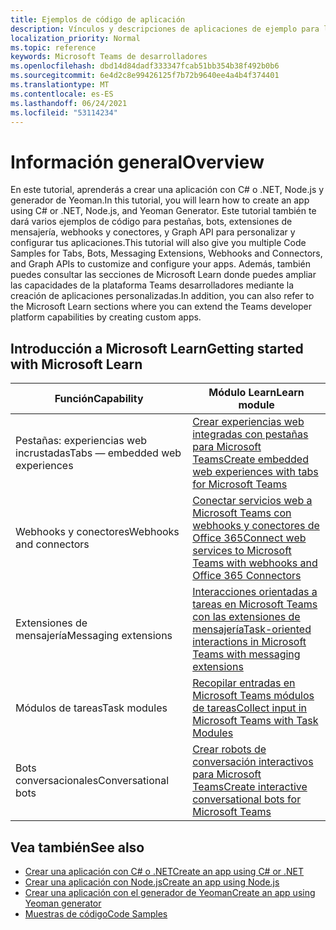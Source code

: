 ```yaml
---
title: Ejemplos de código de aplicación
description: Vínculos y descripciones de aplicaciones de ejemplo para la Microsoft Teams de desarrolladores
localization_priority: Normal
ms.topic: reference
keywords: Microsoft Teams de desarrolladores
ms.openlocfilehash: dbd14d84dadf333347fcab51bb354b38f492b0b6
ms.sourcegitcommit: 6e4d2c8e99426125f7b72b9640ee4a4b4f374401
ms.translationtype: MT
ms.contentlocale: es-ES
ms.lasthandoff: 06/24/2021
ms.locfileid: "53114234"
---
```

# <a name="overview"></a><span data-ttu-id="6c528-104">Información general</span><span class="sxs-lookup"><span data-stu-id="6c528-104">Overview</span></span>

<span data-ttu-id="6c528-105">En este tutorial, aprenderás a crear una aplicación con C# o .NET, Node.js y generador de Yeoman.</span><span class="sxs-lookup"><span data-stu-id="6c528-105">In this tutorial, you will learn how to create an app using C# or .NET, Node.js, and Yeoman Generator.</span></span> <span data-ttu-id="6c528-106">Este tutorial también te dará varios ejemplos de código para pestañas, bots, extensiones de mensajería, webhooks y conectores, y Graph API para personalizar y configurar tus aplicaciones.</span><span class="sxs-lookup"><span data-stu-id="6c528-106">This tutorial will also give you multiple Code Samples for Tabs, Bots, Messaging Extensions, Webhooks and Connectors, and Graph APIs to customize and configure your apps.</span></span> <span data-ttu-id="6c528-107">Además, también puedes consultar las secciones de Microsoft Learn donde puedes ampliar las capacidades de la plataforma Teams desarrolladores mediante la creación de aplicaciones personalizadas.</span><span class="sxs-lookup"><span data-stu-id="6c528-107">In addition, you can also refer to the Microsoft Learn sections where you can extend the Teams developer platform capabilities by creating custom apps.</span></span>  

## <a name="getting-started-with-microsoft-learn"></a><span data-ttu-id="6c528-108">Introducción a Microsoft Learn</span><span class="sxs-lookup"><span data-stu-id="6c528-108">Getting started with Microsoft Learn</span></span>

| <span data-ttu-id="6c528-109">**Función**</span><span class="sxs-lookup"><span data-stu-id="6c528-109">**Capability**</span></span>| <span data-ttu-id="6c528-110">**Módulo Learn**</span><span class="sxs-lookup"><span data-stu-id="6c528-110">**Learn module**</span></span>|
|--------|-------------|
| <span data-ttu-id="6c528-111">Pestañas: experiencias web incrustadas</span><span class="sxs-lookup"><span data-stu-id="6c528-111">Tabs  — embedded web experiences</span></span>  |  [<span data-ttu-id="6c528-112">Crear experiencias web integradas con pestañas para Microsoft Teams</span><span class="sxs-lookup"><span data-stu-id="6c528-112">Create embedded web experiences with tabs for Microsoft Teams</span></span>](/learn/modules/embedded-web-experiences/) |
| <span data-ttu-id="6c528-113">Webhooks y conectores</span><span class="sxs-lookup"><span data-stu-id="6c528-113">Webhooks and connectors</span></span>  |  [<span data-ttu-id="6c528-114">Conectar servicios web a Microsoft Teams con webhooks y conectores de Office 365</span><span class="sxs-lookup"><span data-stu-id="6c528-114">Connect web services to Microsoft Teams with webhooks and Office 365 Connectors</span></span>](/learn/modules/msteams-webhooks-connectors/) |
|<span data-ttu-id="6c528-115">Extensiones de mensajería</span><span class="sxs-lookup"><span data-stu-id="6c528-115">Messaging extensions</span></span>  | [<span data-ttu-id="6c528-116">Interacciones orientadas a tareas en Microsoft Teams con las extensiones de mensajería</span><span class="sxs-lookup"><span data-stu-id="6c528-116">Task-oriented interactions in Microsoft Teams with messaging extensions</span></span>](/learn/modules/msteams-messaging-extensions/)  |
| <span data-ttu-id="6c528-117">Módulos de tareas</span><span class="sxs-lookup"><span data-stu-id="6c528-117">Task modules</span></span> |  [<span data-ttu-id="6c528-118">Recopilar entradas en Microsoft Teams módulos de tareas</span><span class="sxs-lookup"><span data-stu-id="6c528-118">Collect input in Microsoft Teams with Task Modules</span></span>](/learn/modules/msteams-task-modules/) |
| <span data-ttu-id="6c528-119">Bots conversacionales</span><span class="sxs-lookup"><span data-stu-id="6c528-119">Conversational bots</span></span>  | [<span data-ttu-id="6c528-120">Crear robots de conversación interactivos para Microsoft Teams</span><span class="sxs-lookup"><span data-stu-id="6c528-120">Create interactive conversational bots for Microsoft Teams</span></span>](/learn/modules/msteams-conversation-bots/)  |

## <a name="see-also"></a><span data-ttu-id="6c528-121">Vea también</span><span class="sxs-lookup"><span data-stu-id="6c528-121">See also</span></span>

* [<span data-ttu-id="6c528-122">Crear una aplicación con C# o .NET</span><span class="sxs-lookup"><span data-stu-id="6c528-122">Create an app using C# or .NET</span></span>](get-started-dotnet-app-studio.md)
* [<span data-ttu-id="6c528-123">Crear una aplicación con Node.js</span><span class="sxs-lookup"><span data-stu-id="6c528-123">Create an app using Node.js</span></span>](get-started-nodejs-app-studio.md)
* [<span data-ttu-id="6c528-124">Crear una aplicación con el generador de Yeoman</span><span class="sxs-lookup"><span data-stu-id="6c528-124">Create an app using Yeoman generator</span></span>](get-started-yeoman.md)
* [<span data-ttu-id="6c528-125">Muestras de código</span><span class="sxs-lookup"><span data-stu-id="6c528-125">Code Samples</span></span>](https://github.com/OfficeDev/Microsoft-Teams-Samples)